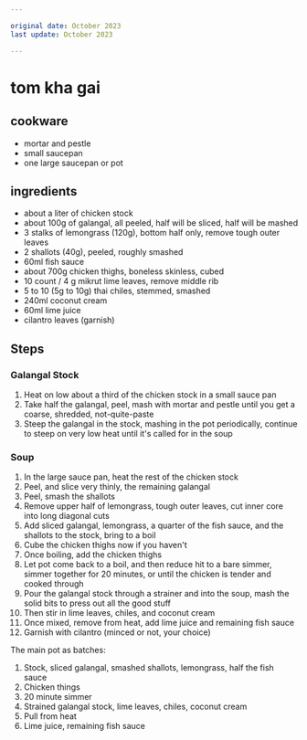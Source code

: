 ```yaml
---

original date: October 2023
last update: October 2023

---
```


# tom kha gai

## cookware
- mortar and pestle
- small saucepan
- one large saucepan or pot
  

## ingredients
- about a liter of chicken stock
- about 100g of galangal, all peeled, half will be sliced, half will be mashed
- 3 stalks of lemongrass (120g), bottom half only, remove tough outer leaves
- 2 shallots (40g), peeled, roughly smashed
- 60ml fish sauce
- about 700g chicken thighs, boneless skinless, cubed
- 10 count / 4 g mikrut lime leaves, remove middle rib
- 5 to 10 (5g to 10g) thai chiles, stemmed, smashed
- 240ml coconut cream
- 60ml lime juice
- cilantro leaves (garnish)

## Steps

### Galangal Stock
1. Heat on low about a third of the chicken stock in a small sauce pan
2. Take half the galangal, peel, mash with mortar and pestle until you get a coarse, shredded, not-quite-paste
3. Steep the galangal in the stock, mashing in the pot periodically, continue to steep on very low heat until it's called for in the soup

### Soup
1. In the large sauce pan, heat the rest of the chicken stock
2. Peel, and slice very thinly, the remaining galangal
3. Peel, smash the shallots
5. Remove upper half of lemongrass, tough outer leaves, cut inner core into long diagonal cuts
6. Add sliced galangal, lemongrass, a quarter of the fish sauce, and the shallots to the stock, bring to a boil
7. Cube the chicken thighs now if you haven't
8. Once boiling, add the chicken thighs
9. Let pot come back to a boil, and then reduce hit to a bare simmer, simmer together for 20 minutes, or until the chicken is tender and cooked through
10. Pour the galangal stock through a strainer and into the soup, mash the solid bits to press out all the good stuff
11. Then stir in lime leaves, chiles, and coconut cream
12. Once mixed, remove from heat, add lime juice and remaining fish sauce
13. Garnish with cilantro (minced or not, your choice)

The main pot as batches:
1. Stock, sliced galangal, smashed shallots, lemongrass, half the fish sauce
2. Chicken things
3. 20 minute simmer
4. Strained galangal stock, lime leaves, chiles, coconut cream
5. Pull from heat
6. Lime juice, remaining fish sauce